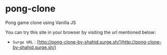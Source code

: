 # pong-clone
Pong game clone using Vanilla JS

You can try this site in your browser by visiting the url mentioned below:
- `Surge URL` : [http://pong-clone-by-shahid.surge.sh/](http://pong-clone-by-shahid.surge.sh/)

